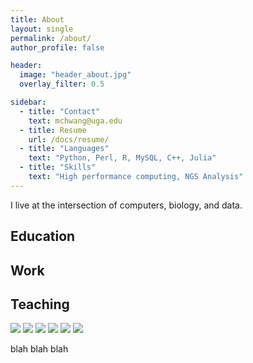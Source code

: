 ```yaml
---
title: About
layout: single
permalink: /about/
author_profile: false

header: 
  image: "header_about.jpg"
  overlay_filter: 0.5

sidebar:
  - title: "Contact"
    text: mchwang@uga.edu
  - title: Resume
    url: /docs/resume/
  - title: "Languages"
    text: "Python, Perl, R, MySQL, C++, Julia"
  - title: "Skills"
    text: "High performance computing, NGS Analysis"
---
```


I live at the intersection of computers, biology, and data. 

## Education

## Work

## Teaching

![]("icon-python.png")
![]("icon-R.png")
![]("icon-perl.png")
![]("icon-bash.png")
![]("icon-mysql.png")
![]("icon-cplusplus.png")

blah blah blah
